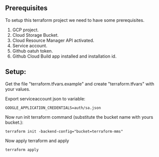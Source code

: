 ## Prerequisites
To setup this terraform project we need to have some prerequisites.

1. GCP project.
2. Cloud Storage Bucket.
3. Cloud Resource Manager API activated.
4. Service account.
5. Github oatuh token.
6. Github Cloud Build app installed and installation id.

## Setup:

Get the file "terraform.tfvars.example" and create "terraform.tfvars" with your values.

Export serviceaccount json to variable:

    GOOGLE_APPLICATION_CREDENTIALS=auth/sa.json

Now run init terraform command (substitute the bucket name with yours bucket.):

    terraform init -backend-config="bucket=terraform-mms"

Now apply terraform and apply

    terraform apply
